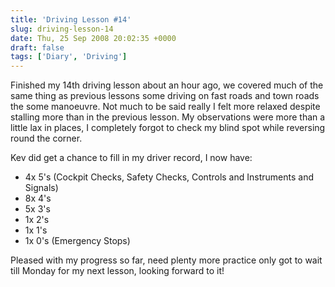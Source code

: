 ```yaml
---
title: 'Driving Lesson #14'
slug: driving-lesson-14
date: Thu, 25 Sep 2008 20:02:35 +0000
draft: false
tags: ['Diary', 'Driving']
---
```


Finished my 14th driving lesson about an hour ago, we covered much of the same thing as previous lessons some driving on fast roads and town roads the some manoeuvre. Not much to be said really I felt more relaxed despite stalling more than in the previous lesson. My observations were more than a little lax in places, I completely forgot to check my blind spot while reversing round the corner.

Kev did get a chance to fill in my driver record, I now have:

*   4x 5's (Cockpit Checks, Safety Checks, Controls and Instruments and Signals)
*   8x 4's
*   5x 3's
*   1x 2's
*   1x 1's
*   1x 0's (Emergency Stops)

Pleased with my progress so far, need plenty more practice only got to wait till Monday for my next lesson, looking forward to it!